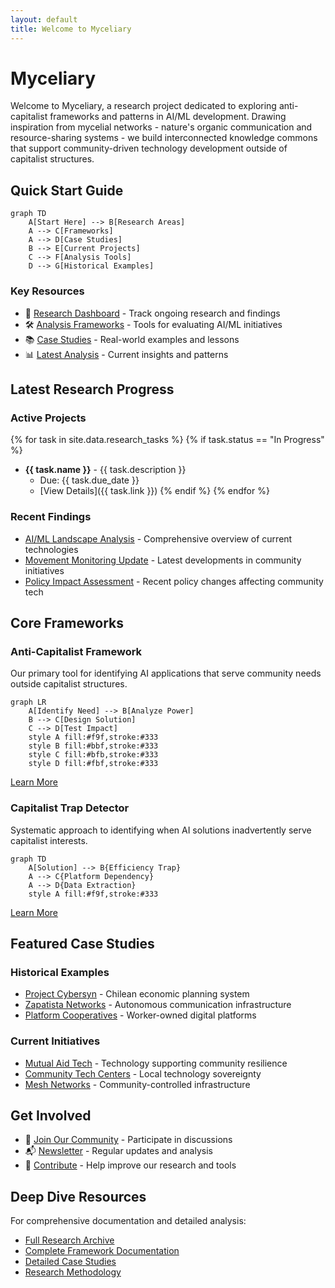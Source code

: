 ```yaml
---
layout: default
title: Welcome to Myceliary
---
```


# Myceliary

Welcome to Myceliary, a research project dedicated to exploring anti-capitalist frameworks and patterns in AI/ML development. Drawing inspiration from mycelial networks - nature's organic communication and resource-sharing systems - we build interconnected knowledge commons that support community-driven technology development outside of capitalist structures.

## Quick Start Guide

```mermaid
graph TD
    A[Start Here] --> B[Research Areas]
    A --> C[Frameworks]
    A --> D[Case Studies]
    B --> E[Current Projects]
    C --> F[Analysis Tools]
    D --> G[Historical Examples]
```

### Key Resources
- 🔬 [Research Dashboard](research/) - Track ongoing research and findings
- 🛠️ [Analysis Frameworks](frameworks/) - Tools for evaluating AI/ML initiatives
- 📚 [Case Studies](research/#case-studies) - Real-world examples and lessons
- 📊 [Latest Analysis](analysis/) - Current insights and patterns

## Latest Research Progress

### Active Projects
{% for task in site.data.research_tasks %}
{% if task.status == "In Progress" %}
- **{{ task.name }}** - {{ task.description }}
  - Due: {{ task.due_date }}
  - [View Details]({{ task.link }})
{% endif %}
{% endfor %}

### Recent Findings
- [AI/ML Landscape Analysis](/context-network/analysis/findings/ai_ml_landscape_analysis.md) - Comprehensive overview of current technologies
- [Movement Monitoring Update](/context-network/analysis/findings/movement_monitoring_analysis.md) - Latest developments in community initiatives
- [Policy Impact Assessment](/context-network/analysis/findings/policy_monitoring_analysis.md) - Recent policy changes affecting community tech

## Core Frameworks

### Anti-Capitalist Framework
Our primary tool for identifying AI applications that serve community needs outside capitalist structures.

```mermaid
graph LR
    A[Identify Need] --> B[Analyze Power]
    B --> C[Design Solution]
    C --> D[Test Impact]
    style A fill:#f9f,stroke:#333
    style B fill:#bbf,stroke:#333
    style C fill:#bfb,stroke:#333
    style D fill:#fbf,stroke:#333
```

[Learn More](frameworks/#anti-capitalist-ai-applications-framework)

### Capitalist Trap Detector
Systematic approach to identifying when AI solutions inadvertently serve capitalist interests.

```mermaid
graph TD
    A[Solution] --> B{Efficiency Trap}
    A --> C{Platform Dependency}
    A --> D{Data Extraction}
    style A fill:#f9f,stroke:#333
```

[Learn More](frameworks/#capitalist-trap-detector-framework)

## Featured Case Studies

### Historical Examples
- [Project Cybersyn](/context-network/analysis/findings/case_studies/project_cybersyn.md) - Chilean economic planning system
- [Zapatista Networks](/context-network/analysis/findings/case_studies/zapatista_networks.md) - Autonomous communication infrastructure
- [Platform Cooperatives](/context-network/analysis/findings/case_studies/platform_coops.md) - Worker-owned digital platforms

### Current Initiatives
- [Mutual Aid Tech](/context-network/analysis/findings/case_studies/mutual_aid_tech.md) - Technology supporting community resilience
- [Community Tech Centers](/context-network/analysis/findings/case_studies/community_tech_centers.md) - Local technology sovereignty
- [Mesh Networks](/context-network/analysis/findings/case_studies/mesh_networks.md) - Community-controlled infrastructure

## Get Involved

- 📱 [Join Our Community](https://github.com/jwynia/myceliary/discussions) - Participate in discussions
- 📬 [Newsletter](https://myceliary.substack.com/) - Regular updates and analysis
- 🤝 [Contribute](https://github.com/jwynia/myceliary) - Help improve our research and tools

## Deep Dive Resources

For comprehensive documentation and detailed analysis:
- [Full Research Archive](/context-network/research_tasks/research_tasks_index.md)
- [Complete Framework Documentation](/context-network/analysis/frameworks/)
- [Detailed Case Studies](/context-network/analysis/findings/case_studies/)
- [Research Methodology](/context-network/processes/research.md)

